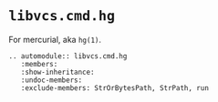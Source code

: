 # `libvcs.cmd.hg`

For mercurial, aka `hg(1)`.

```{eval-rst}
.. automodule:: libvcs.cmd.hg
   :members:
   :show-inheritance:
   :undoc-members:
   :exclude-members: StrOrBytesPath, StrPath, run
```
